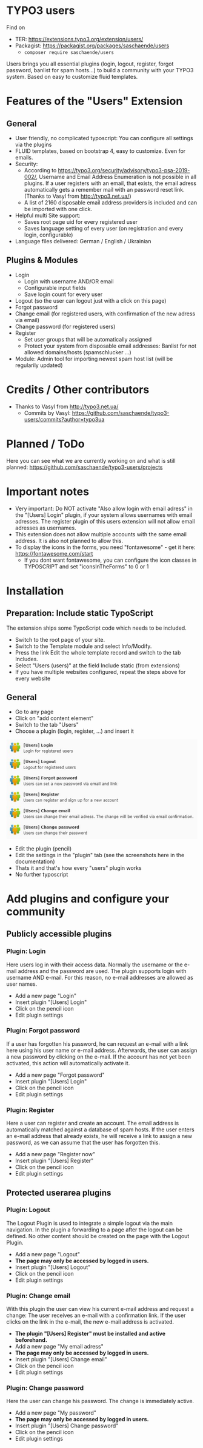 # TYPO3 users

Find on 

* TER: https://extensions.typo3.org/extension/users/
* Packagist: https://packagist.org/packages/saschaende/users
    * ```composer require saschaende/users```

Users brings you all essential plugins (login, logout, register, forgot password, banlist for spam hosts...) to build a community with your TYPO3 system. Based on easy to customize fluid templates.

# Features of the "Users" Extension

## General

* User friendly, no complicated typoscript: You can configure all settings via the plugins
* FLUID templates, based on bootstrap 4, easy to customize. Even for emails.
* Security:
    * According to https://typo3.org/security/advisory/typo3-psa-2019-002/, Username and Email Address Enumeration is not possible in all plugins. If a user registers with an email, that exists, the email adress automatically gets a remember mail with an password reset link. (Thanks to Vasyl from http://typo3.net.ua/)
    * A list of 2160 disposable email address providers is included and can be imported with one click.
* Helpful multi Site support:
     * Saves root page uid for every registered user
     * Saves language setting of every user (on registration and every login, configurable)
* Language files delivered: German / English / Ukrainian
        
## Plugins & Modules
    
* Login
    * Login with username AND/OR email
    * Configurable input fields
    * Save login count for every user
* Logout (so the user can logout just with a click on this page)
* Forgot password
* Change email (for registered users, with confirmation of the new adress via email)
* Change password (for registered users)
* Register
    * Set user groups that will be automatically assigned
    * Protect your system from disposable email addresses: Banlist for not allowed domains/hosts (spamschlucker ...)
* Module: Admin tool for importing newest spam host list (will be regularily updated)

# Credits / Other contributors

* Thanks to Vasyl from http://typo3.net.ua/
    * Commits by Vasyl: https://github.com/saschaende/typo3-users/commits?author=typo3ua

# Planned / ToDo

Here you can see what we are currently working on and what is still planned:
https://github.com/saschaende/typo3-users/projects
    
# Important notes

* Very important: Do NOT activate "Also allow login with email adress" in the "[Users] Login" plugin, if your system allows usernames with email adresses. The register plugin of this users extension will not allow email adresses as usernames.
* This extension does not allow multiple accounts with the same email address. It is also not planned to allow this.
* To display the icons in the forms, you need "fontawesome" - get it here: https://fontawesome.com/start
    * If you dont want fontawesome, you can configure the icon classes in TYPOSCRIPT and set "iconsInTheForms" to 0 or 1    

# Installation

## Preparation: Include static TypoScript
The extension ships some TypoScript code which needs to be included.

* Switch to the root page of your site.
* Switch to the Template module and select Info/Modify.
* Press the link Edit the whole template record and switch to the tab Includes.
* Select "Users (users)" at the field Include static (from extensions)
* If you have multiple websites configured, repeat the steps above for every website

## General

* Go to any page
* Click on "add content element"
* Switch to the tab "Users"
* Choose a plugin (login, register, ...) and insert it

![1](Documentation/overview_plugins.JPG)

* Edit the plugin (pencil)
* Edit the settings in the "plugin" tab (see the screenshots here in the documentation)
* Thats it and that's how every "users" plugin works
* No further typoscript

# Add plugins and configure your community

## Publicly accessible plugins

### Plugin: Login

Here users log in with their access data. Normally the username or the e-mail address and the password are used. The plugin supports login with username AND e-mail. For this reason, no e-mail addresses are allowed as user names.

* Add a new page "Login"
* Insert plugin "[Users] Login"
* Click on the pencil icon
* Edit plugin settings

### Plugin: Forgot password

If a user has forgotten his password, he can request an e-mail with a link here using his user name or e-mail address. Afterwards, the user can assign a new password by clicking on the e-mail. If the account has not yet been activated, this action will automatically activate it.
* Add a new page "Forgot password"
* Insert plugin "[Users] Login"
* Click on the pencil icon
* Edit plugin settings

### Plugin: Register

Here a user can register and create an account. The email address is automatically matched against a database of spam hosts. If the user enters an e-mail address that already exists, he will receive a link to assign a new password, as we can assume that the user has forgotten this.

* Add a new page "Register now"
* Insert plugin "[Users] Register"
* Click on the pencil icon
* Edit plugin settings

## Protected userarea plugins

### Plugin: Logout

The Logout Plugin is used to integrate a simple logout via the main navigation. In the plugin a forwarding to a page after the logout can be defined. No other content should be created on the page with the Logout Plugin.

* Add a new page "Logout"
* **The page may only be accessed by logged in users.**
* Insert plugin "[Users] Logout"
* Click on the pencil icon
* Edit plugin settings

### Plugin: Change email

With this plugin the user can view his current e-mail address and request a change: The user receives an e-mail with a confirmation link. If the user clicks on the link in the e-mail, the new e-mail address is activated.

* **The plugin "[Users] Register" must be installed and active beforehand.**
* Add a new page "My email adress"
* **The page may only be accessed by logged in users.**
* Insert plugin "[Users] Change email"
* Click on the pencil icon
* Edit plugin settings

### Plugin: Change password

Here the user can change his password. The change is immediately active.

* Add a new page "My password"
* **The page may only be accessed by logged in users.**
* Insert plugin "[Users] Change password"
* Click on the pencil icon
* Edit plugin settings